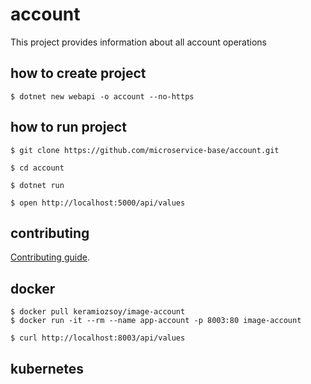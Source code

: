 # account

This project provides information about all account operations


## how to create project

```
$ dotnet new webapi -o account --no-https
```

## how to run project

```
$ git clone https://github.com/microservice-base/account.git

$ cd account 

$ dotnet run 

$ open http://localhost:5000/api/values
```

## contributing

[Contributing guide](CONTRIBUTING.md).


## docker 

```
$ docker pull keramiozsoy/image-account
$ docker run -it --rm --name app-account -p 8003:80 image-account

$ curl http://localhost:8003/api/values

```
## kubernetes
